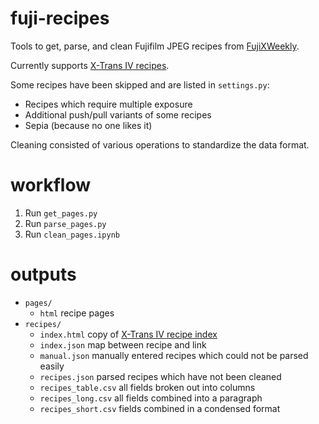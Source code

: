 # fuji-recipes
Tools to get, parse, and clean Fujifilm JPEG recipes from [FujiXWeekly](https://fujixweekly.com/).

Currently supports [X-Trans IV recipes](https://fujixweekly.com/fujifilm-x-trans-iv-recipes/).

Some recipes have been skipped and are listed in `settings.py`:
- Recipes which require multiple exposure
- Additional push/pull variants of some recipes
- Sepia (because no one likes it)

Cleaning consisted of various operations to standardize the data format.

# workflow
1. Run `get_pages.py`
1. Run `parse_pages.py`
1. Run `clean_pages.ipynb`

# outputs
- `pages/`
  - `html` recipe pages
- `recipes/`
  - `index.html` copy of [X-Trans IV recipe index](https://fujixweekly.com/fujifilm-x-trans-iv-recipes/)
  - `index.json` map between recipe and link
  - `manual.json` manually entered recipes which could not be parsed easily
  - `recipes.json` parsed recipes which have not been cleaned
  - `recipes_table.csv` all fields broken out into columns
  - `recipes_long.csv` all fields combined into a paragraph
  - `recipes_short.csv` fields combined in a condensed format
